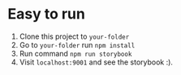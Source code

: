 # Easy to run

1. Clone this project to `your-folder`
2. Go to `your-folder` run `npm install`
3. Run command `npm run storybook`
4. Visit `localhost:9001` and see the storybook :).
